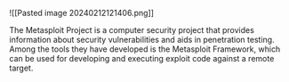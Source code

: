 ![[Pasted image 20240212121406.png]]

The Metasploit Project is a computer security project that provides information about security vulnerabilities and aids in penetration testing. Among the tools they have developed is the Metasploit Framework, which can be used for developing and executing exploit code against a remote target.

